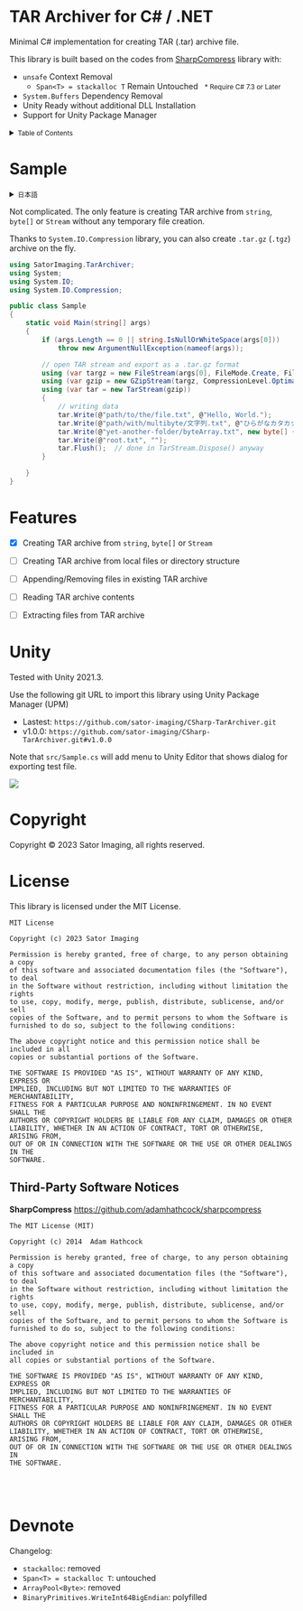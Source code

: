 TAR Archiver for C# / .NET
==========================

Minimal C# implementation for creating TAR (.tar) archive file.


This library is built based on the codes from [SharpCompress](https://github.com/adamhathcock/sharpcompress) library with:

- `unsafe` Context Removal
    - `Span<T> = stackalloc T` Remain Untouched &nbsp; <small>* Require C# 7.3 or Later</small>
- `System.Buffers` Dependency Removal
- Unity Ready without additional DLL Installation
- Support for Unity Package Manager



<details>
<summary><small>Table of Contents</small></summary>

- [TAR Archiver for C# / .NET](#tar-archiver-for-c--net)
- [Sample](#sample)
- [Features](#features)
- [Unity](#unity)
- [Copyright](#copyright)
- [License](#license)
    - [Third-Party Software Notices](#third-party-software-notices)
- [Devnote](#devnote)

</details>



# Sample

<details lang="ja">
<summary><small>日本語</small></summary>

`TarStream` を開いて string、byte[] または Stream を書き込むだけで tar アーカイブが作れます。`System.IO.Compression` と組み合わせて `.tar.gz`（`.tgz`）も作成できます。

</details>


Not complicated. The only feature is creating TAR archive from `string`, `byte[]` or `Stream` without any temporary file creation.

Thanks to `System.IO.Compression` library, you can also create `.tar.gz` (`.tgz`) archive on the fly.



```csharp
using SatorImaging.TarArchiver;
using System;
using System.IO;
using System.IO.Compression;

public class Sample
{
    static void Main(string[] args)
    {
        if (args.Length == 0 || string.IsNullOrWhiteSpace(args[0]))
            throw new ArgumentNullException(nameof(args));

        // open TAR stream and export as a .tar.gz format
        using (var targz = new FileStream(args[0], FileMode.Create, FileAccess.Write))
        using (var gzip = new GZipStream(targz, CompressionLevel.Optimal))
        using (var tar = new TarStream(gzip))
        {
            // writing data
            tar.Write(@"path/to/the/file.txt", @"Hello, World.");
            tar.Write(@"path/with/multibyte/文字列.txt", @"ひらがなカタカナ漢字");
            tar.Write(@"yet-another-folder/byteArray.txt", new byte[] { 84, 65, 82, 13, 10 });  //TAR[CR][LF]
            tar.Write(@"root.txt", "");
            tar.Flush();  // done in TarStream.Dispose() anyway
        }

    }
}
```



# Features

- [x] Creating TAR archive from `string`, `byte[]` or `Stream`
- [ ] Creating TAR archive from local files or directory structure
- [ ] Appending/Removing files in existing TAR archive
- [ ] Reading TAR archive contents
- [ ] Extracting files from TAR archive



# Unity

Tested with Unity 2021.3.

Use the following git URL to import this library using Unity Package Manager (UPM)

- Lastest: `https://github.com/sator-imaging/CSharp-TarArchiver.git`
- v1.0.0:  `https://github.com/sator-imaging/CSharp-TarArchiver.git#v1.0.0`


Note that `src/Sample.cs` will add menu to Unity Editor that shows dialog for exporting test file.

![](https://dl.dropbox.com/s/5qkzw1j4a0ony5a/CSharp-TarArchiver.png)


# Copyright

Copyright &copy; 2023 Sator Imaging, all rights reserved.


# License

This library is licensed under the MIT License.

```text
MIT License

Copyright (c) 2023 Sator Imaging

Permission is hereby granted, free of charge, to any person obtaining a copy
of this software and associated documentation files (the "Software"), to deal
in the Software without restriction, including without limitation the rights
to use, copy, modify, merge, publish, distribute, sublicense, and/or sell
copies of the Software, and to permit persons to whom the Software is
furnished to do so, subject to the following conditions:

The above copyright notice and this permission notice shall be included in all
copies or substantial portions of the Software.

THE SOFTWARE IS PROVIDED "AS IS", WITHOUT WARRANTY OF ANY KIND, EXPRESS OR
IMPLIED, INCLUDING BUT NOT LIMITED TO THE WARRANTIES OF MERCHANTABILITY,
FITNESS FOR A PARTICULAR PURPOSE AND NONINFRINGEMENT. IN NO EVENT SHALL THE
AUTHORS OR COPYRIGHT HOLDERS BE LIABLE FOR ANY CLAIM, DAMAGES OR OTHER
LIABILITY, WHETHER IN AN ACTION OF CONTRACT, TORT OR OTHERWISE, ARISING FROM,
OUT OF OR IN CONNECTION WITH THE SOFTWARE OR THE USE OR OTHER DEALINGS IN THE
SOFTWARE.
```


## Third-Party Software Notices

**SharpCompress**
https://github.com/adamhathcock/sharpcompress

```text
The MIT License (MIT)

Copyright (c) 2014  Adam Hathcock

Permission is hereby granted, free of charge, to any person obtaining a copy
of this software and associated documentation files (the "Software"), to deal
in the Software without restriction, including without limitation the rights
to use, copy, modify, merge, publish, distribute, sublicense, and/or sell
copies of the Software, and to permit persons to whom the Software is
furnished to do so, subject to the following conditions:

The above copyright notice and this permission notice shall be included in
all copies or substantial portions of the Software.

THE SOFTWARE IS PROVIDED "AS IS", WITHOUT WARRANTY OF ANY KIND, EXPRESS OR
IMPLIED, INCLUDING BUT NOT LIMITED TO THE WARRANTIES OF MERCHANTABILITY,
FITNESS FOR A PARTICULAR PURPOSE AND NONINFRINGEMENT. IN NO EVENT SHALL THE
AUTHORS OR COPYRIGHT HOLDERS BE LIABLE FOR ANY CLAIM, DAMAGES OR OTHER
LIABILITY, WHETHER IN AN ACTION OF CONTRACT, TORT OR OTHERWISE, ARISING FROM,
OUT OF OR IN CONNECTION WITH THE SOFTWARE OR THE USE OR OTHER DEALINGS IN
THE SOFTWARE.
```



&nbsp;  
&nbsp;  


# Devnote

Changelog:

- `stackalloc`: removed
- `Span<T> = stackalloc T`: untouched
- `ArrayPool<Byte>`: removed
- `BinaryPrimitives.WriteInt64BigEndian`: polyfilled
